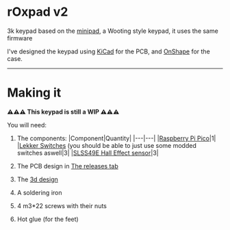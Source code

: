 # rOxpad v2
3k keypad based on the [minipad](https://github.com/minipadKB), a Wooting style keypad, it uses the same firmware

I've designed the keypad using [KiCad](https://www.kicad.org/) for the PCB, and [OnShape](https://www.onshape.com/en/) for the case.

---
# Making it
**⚠️⚠️⚠️ This keypad is still a WIP ⚠️⚠️⚠️**

You will need:
1) The components:
    |Component|Quantity|
    |---|---|
    |[Raspberry Pi Pico](https://es.aliexpress.com/item/1005003796653297.html)|1|
    |[Lekker Switches](https://next.wooting.io/product/lekker-switch-linear60-12-pack) (you should be able to just use some modded switches aswell|3|
    |[SLSS49E Hall Effect sensor](https://www.lcsc.com/product-detail/Hall-Sensor_Slkor-SLKORMICRO-Elec-SLSS49E-3_C2904393.html)|3|
    
1) The PCB design in [The releases tab](https://github.com/r0xANDt0l/rOxpad/releases/latest)
1) The [3d design](https://www.printables.com/model/344904-3d-printed-case-for-roxpad)
1) A soldering iron
1) 4 m3*22 screws with their nuts
1) Hot glue (for the feet)
